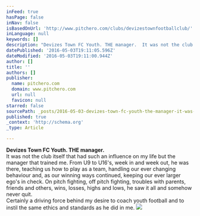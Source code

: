 ```yaml
---
inFeed: true
hasPage: false
inNav: false
isBasedOnUrl: 'http://www.pitchero.com/clubs/devizestownfootballclub/'
inLanguage: null
keywords: []
description: "Devizes Town FC Youth. THE manager.  It was not the club itself that had such an influence on my life but the manager that trained me. From U9 to U16's, week in and week out, he was there, teaching us how to play as a team, handling our ever changing behaviour and, as our winning ways continued, keeping our ever larger ego's in check. On pitch fighting, off pitch fighting, troubles with parents, friends and others, wins, losses, highs and lows, he saw it all and somehow never quit.  Certainly a driving force behind my desire to coach youth football and to instil the same ethics and standards as he did in me. "
datePublished: '2016-05-03T19:11:05.596Z'
dateModified: '2016-05-03T19:11:00.944Z'
author: []
title: ''
authors: []
publisher:
  name: pitchero.com
  domain: www.pitchero.com
  url: null
  favicon: null
starred: false
sourcePath: _posts/2016-05-03-devizes-town-fc-youth-the-manager-it-was-not-the-club-its.md
published: true
_context: 'http://schema.org'
_type: Article

---
```

**Devizes Town FC Youth. THE manager.**  
It was not the club itself that had such an influence on my life but the manager that trained me. From U9 to U16's, week in and week out, he was there, teaching us how to play as a team, handling our ever changing behaviour and, as our winning ways continued, keeping our ever larger ego's in check. On pitch fighting, off pitch fighting, troubles with parents, friends and others, wins, losses, highs and lows, he saw it all and somehow never quit.  
Certainly a driving force behind my desire to coach youth football and to instil the same ethics and standards as he did in me. ![](http://d2dzjyo4yc2sta.cloudfront.net/?url=images.pitchero.com%2Fclubs%2F8164%2F120611160814.jpg&w=432&h=432&t=square&q=85)
